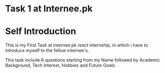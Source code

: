 # Task 1 at Internee.pk

# Self Introduction

This is my First Task at internee.pk react internship, in which i have to introduce myself to the fellow internee's.

This task include 6 questions starting from my Name followed by Academic Background, Tech Interest, Hobbies and Future Goals.

